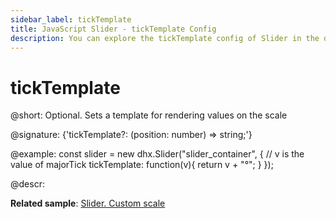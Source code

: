 ```yaml
---
sidebar_label: tickTemplate
title: JavaScript Slider - tickTemplate Config 
description: You can explore the tickTemplate config of Slider in the documentation of the DHTMLX JavaScript UI library. Browse developer guides and API reference, try out code examples and live demos, and download a free 30-day evaluation version of DHTMLX Suite.
---
```


# tickTemplate

@short: Optional. Sets a template for rendering values on the scale

@signature: {'tickTemplate?: (position: number) => string;'}

@example:
const slider = new dhx.Slider("slider_container", { 
    // v is the value of majorTick
    tickTemplate: function(v){
        return v + "°";
    } 
});

@descr:

**Related sample**: [Slider. Custom scale](https://snippet.dhtmlx.com/jsfxnplp)

[comment]: # (@related: slider/initializing_slider.md#configuration-properties slider/configuring_slider.md#scale-settings)
